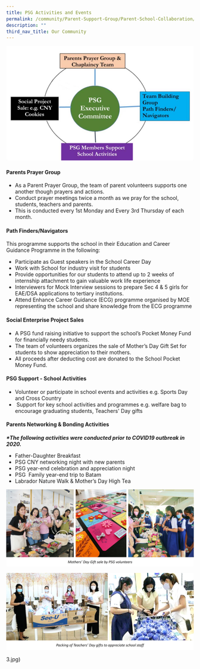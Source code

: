 ```yaml
---
title: PSG Activities and Events
permalink: /community/Parent-Support-Group/Parent-School-Collaboration/
description: ""
third_nav_title: Our Community
---
```


![](/images/About%20us/Our%20Community/Parent%20Support%20Group/P1.jpg)

#### **Parents Prayer Group**

*   As a Parent Prayer Group, the team of parent volunteers supports one another though prayers and actions.
*   Conduct prayer meetings twice a month as we pray for the school, students, teachers and parents.
*   This is conducted every 1st Monday and Every 3rd Thursday of each month.

#### **Path Finders/Navigators**  
This programme supports the school in their Education and Career Guidance Programme in the following:  
*   Participate as Guest speakers in the School Career Day
*   Work with School for industry visit for students
*   Provide opportunities for our students to attend up to 2 weeks of internship attachment to gain valuable work life experience
*   Interviewers for Mock Interview sessions to prepare Sec 4 & 5 girls for EAE/DSA applications to tertiary institutions.
*   Attend Enhance Career Guidance (ECG) programme organised by MOE representing the school and share knowledge from the ECG programme

#### **Social Enterprise Project Sales**
*   A PSG fund raising initiative to support the school’s Pocket Money Fund for financially needy students.
*   The team of volunteers organizes the sale of Mother’s Day Gift Set for students to show appreciation to their mothers.
*   All proceeds after deducting cost are donated to the School Pocket Money Fund.

#### **PSG Support - School Activities**
*   Volunteer or participate in school events and activities e.g. Sports Day and Cross Country
*    Support for key school activities and programmes e.g. welfare bag to encourage graduating students, Teachers' Day gifts


#### **Parents Networking & Bonding Activities**
**_\*The following activities were conducted prior to COVID19 outbreak in 2020._**

*   Father-Daughter Breakfast
*   PSG CNY networking night with new parents
*   PSG year-end celebration and appreciation night
*   PSG  Family year-end trip to Batam 
*   Labrador Nature Walk & Mother’s Day High Tea

![](/images/About%20us/Our%20Community/Parent%20Support%20Group/PSG1A.jpg)

![](/images/About%20us/Our%20Community/Parent%20Support%20Group/PSG1B.jpg)




3.jpg)